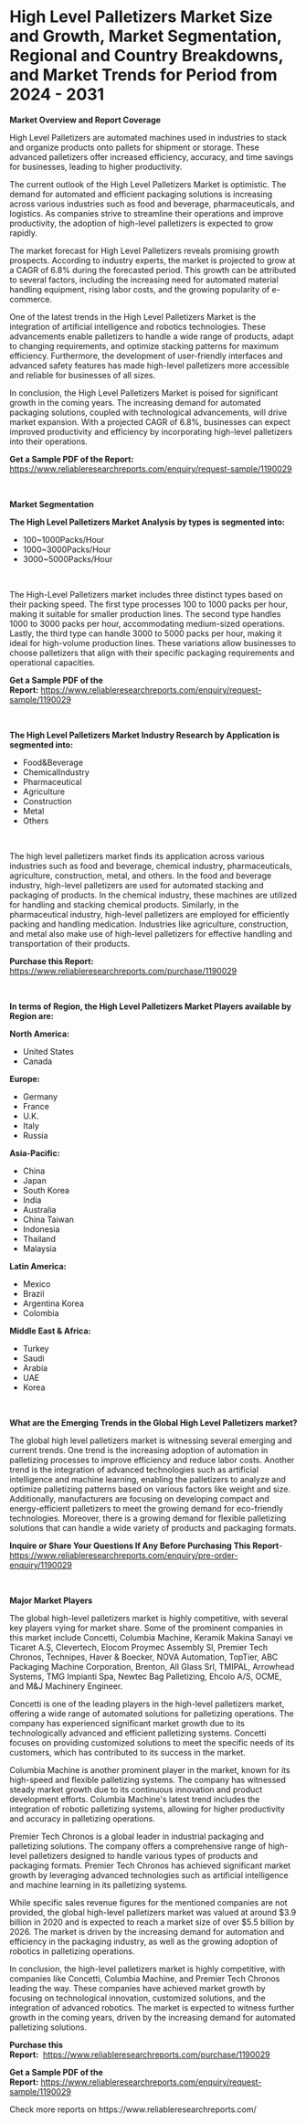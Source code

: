 <p><h1>High Level Palletizers Market Size and Growth, Market Segmentation, Regional and Country Breakdowns, and Market Trends for Period from 2024 -  2031</h1></p><p><strong>Market Overview and Report Coverage</strong></p>
<p><p>High Level Palletizers are automated machines used in industries to stack and organize products onto pallets for shipment or storage. These advanced palletizers offer increased efficiency, accuracy, and time savings for businesses, leading to higher productivity.</p><p>The current outlook of the High Level Palletizers Market is optimistic. The demand for automated and efficient packaging solutions is increasing across various industries such as food and beverage, pharmaceuticals, and logistics. As companies strive to streamline their operations and improve productivity, the adoption of high-level palletizers is expected to grow rapidly.</p><p>The market forecast for High Level Palletizers reveals promising growth prospects. According to industry experts, the market is projected to grow at a CAGR of 6.8% during the forecasted period. This growth can be attributed to several factors, including the increasing need for automated material handling equipment, rising labor costs, and the growing popularity of e-commerce.</p><p>One of the latest trends in the High Level Palletizers Market is the integration of artificial intelligence and robotics technologies. These advancements enable palletizers to handle a wide range of products, adapt to changing requirements, and optimize stacking patterns for maximum efficiency. Furthermore, the development of user-friendly interfaces and advanced safety features has made high-level palletizers more accessible and reliable for businesses of all sizes.</p><p>In conclusion, the High Level Palletizers Market is poised for significant growth in the coming years. The increasing demand for automated packaging solutions, coupled with technological advancements, will drive market expansion. With a projected CAGR of 6.8%, businesses can expect improved productivity and efficiency by incorporating high-level palletizers into their operations.</p></p>
<p><strong>Get a Sample PDF of the Report:</strong> <a href="https://www.reliableresearchreports.com/enquiry/request-sample/1190029">https://www.reliableresearchreports.com/enquiry/request-sample/1190029</a></p>
<p>&nbsp;</p>
<p><strong>Market Segmentation</strong></p>
<p><strong>The High Level Palletizers Market Analysis by types is segmented into:</strong></p>
<p><ul><li>100~1000Packs/Hour</li><li>1000~3000Packs/Hour</li><li>3000~5000Packs/Hour</li></ul></p>
<p>&nbsp;</p>
<p><p>The High-Level Palletizers market includes three distinct types based on their packing speed. The first type processes 100 to 1000 packs per hour, making it suitable for smaller production lines. The second type handles 1000 to 3000 packs per hour, accommodating medium-sized operations. Lastly, the third type can handle 3000 to 5000 packs per hour, making it ideal for high-volume production lines. These variations allow businesses to choose palletizers that align with their specific packaging requirements and operational capacities.</p></p>
<p><strong>Get a Sample PDF of the Report:</strong>&nbsp;<a href="https://www.reliableresearchreports.com/enquiry/request-sample/1190029">https://www.reliableresearchreports.com/enquiry/request-sample/1190029</a></p>
<p>&nbsp;</p>
<p><strong>The High Level Palletizers Market Industry Research by Application is segmented into:</strong></p>
<p><ul><li>Food&Beverage</li><li>ChemicalIndustry</li><li>Pharmaceutical</li><li>Agriculture</li><li>Construction</li><li>Metal</li><li>Others</li></ul></p>
<p>&nbsp;</p>
<p><p>The high level palletizers market finds its application across various industries such as food and beverage, chemical industry, pharmaceuticals, agriculture, construction, metal, and others. In the food and beverage industry, high-level palletizers are used for automated stacking and packaging of products. In the chemical industry, these machines are utilized for handling and stacking chemical products. Similarly, in the pharmaceutical industry, high-level palletizers are employed for efficiently packing and handling medication. Industries like agriculture, construction, and metal also make use of high-level palletizers for effective handling and transportation of their products.</p></p>
<p><strong>Purchase this Report:</strong>&nbsp; <a href="https://www.reliableresearchreports.com/purchase/1190029">https://www.reliableresearchreports.com/purchase/1190029</a></p>
<p>&nbsp;</p>
<p><strong>In terms of Region, the High Level Palletizers Market Players available by Region are:</strong></p>
<p>
    <p> <strong> North America: </strong>
        <ul>
            <li>United States</li>
            <li>Canada</li>
        </ul>
        </p> 
    <p> <strong> Europe: </strong>
        <ul>
            <li>Germany</li>
            <li>France</li>
            <li>U.K.</li>
            <li>Italy</li>
            <li>Russia</li>
        </ul>
        </p> 
    <p> <strong> Asia-Pacific: </strong>
        <ul>
            <li>China</li>
            <li>Japan</li>
            <li>South Korea</li>
            <li>India</li>
            <li>Australia</li>
            <li>China Taiwan</li>
            <li>Indonesia</li>
            <li>Thailand</li>
            <li>Malaysia</li>
        </ul>
        </p> 
    <p> <strong> Latin America: </strong>
        <ul>
            <li>Mexico</li>
            <li>Brazil</li>
            <li>Argentina Korea</li>
            <li>Colombia</li>
        </ul>
        </p> 
    <p> <strong> Middle East & Africa: </strong>
        <ul>
            <li>Turkey</li>
            <li>Saudi</li>
            <li>Arabia</li>
            <li>UAE</li>
            <li>Korea</li>
        </ul>
    </p>
    </p>
<p>&nbsp;</p>
<p><strong>What are the Emerging Trends in the Global High Level Palletizers market?</strong></p>
<p><p>The global high level palletizers market is witnessing several emerging and current trends. One trend is the increasing adoption of automation in palletizing processes to improve efficiency and reduce labor costs. Another trend is the integration of advanced technologies such as artificial intelligence and machine learning, enabling the palletizers to analyze and optimize palletizing patterns based on various factors like weight and size. Additionally, manufacturers are focusing on developing compact and energy-efficient palletizers to meet the growing demand for eco-friendly technologies. Moreover, there is a growing demand for flexible palletizing solutions that can handle a wide variety of products and packaging formats.</p></p>
<p><strong>Inquire or Share Your Questions If Any Before Purchasing This Report</strong>- <a href="https://www.reliableresearchreports.com/enquiry/pre-order-enquiry/1190029">https://www.reliableresearchreports.com/enquiry/pre-order-enquiry/1190029</a></p>
<p>&nbsp;</p>
<p><strong>Major Market Players</strong></p>
<p><p>The global high-level palletizers market is highly competitive, with several key players vying for market share. Some of the prominent companies in this market include Concetti, Columbia Machine, Keramik Makina Sanayi ve Ticaret A.Ş, Clevertech, Elocom Proymec Assembly Sl, Premier Tech Chronos, Technipes, Haver & Boecker, NOVA Automation, TopTier, ABC Packaging Machine Corporation, Brenton, All Glass Srl, TMIPAL, Arrowhead Systems, TMG Impianti Spa, Newtec Bag Palletizing, Ehcolo A/S, OCME, and M&J Machinery Engineer.</p><p>Concetti is one of the leading players in the high-level palletizers market, offering a wide range of automated solutions for palletizing operations. The company has experienced significant market growth due to its technologically advanced and efficient palletizing systems. Concetti focuses on providing customized solutions to meet the specific needs of its customers, which has contributed to its success in the market.</p><p>Columbia Machine is another prominent player in the market, known for its high-speed and flexible palletizing systems. The company has witnessed steady market growth due to its continuous innovation and product development efforts. Columbia Machine's latest trend includes the integration of robotic palletizing systems, allowing for higher productivity and accuracy in palletizing operations.</p><p>Premier Tech Chronos is a global leader in industrial packaging and palletizing solutions. The company offers a comprehensive range of high-level palletizers designed to handle various types of products and packaging formats. Premier Tech Chronos has achieved significant market growth by leveraging advanced technologies such as artificial intelligence and machine learning in its palletizing systems.</p><p>While specific sales revenue figures for the mentioned companies are not provided, the global high-level palletizers market was valued at around $3.9 billion in 2020 and is expected to reach a market size of over $5.5 billion by 2026. The market is driven by the increasing demand for automation and efficiency in the packaging industry, as well as the growing adoption of robotics in palletizing operations.</p><p>In conclusion, the high-level palletizers market is highly competitive, with companies like Concetti, Columbia Machine, and Premier Tech Chronos leading the way. These companies have achieved market growth by focusing on technological innovation, customized solutions, and the integration of advanced robotics. The market is expected to witness further growth in the coming years, driven by the increasing demand for automated palletizing solutions.</p></p>
<p><strong>Purchase this Report:</strong>&nbsp;&nbsp;<a href="https://www.reliableresearchreports.com/purchase/1190029">https://www.reliableresearchreports.com/purchase/1190029</a></p>
<p></p>
<p><strong>Get a Sample PDF of the Report:</strong>&nbsp;<a href="https://www.reliableresearchreports.com/enquiry/request-sample/1190029">https://www.reliableresearchreports.com/enquiry/request-sample/1190029</a></p>
<p>Check more reports on https://www.reliableresearchreports.com/</p>
